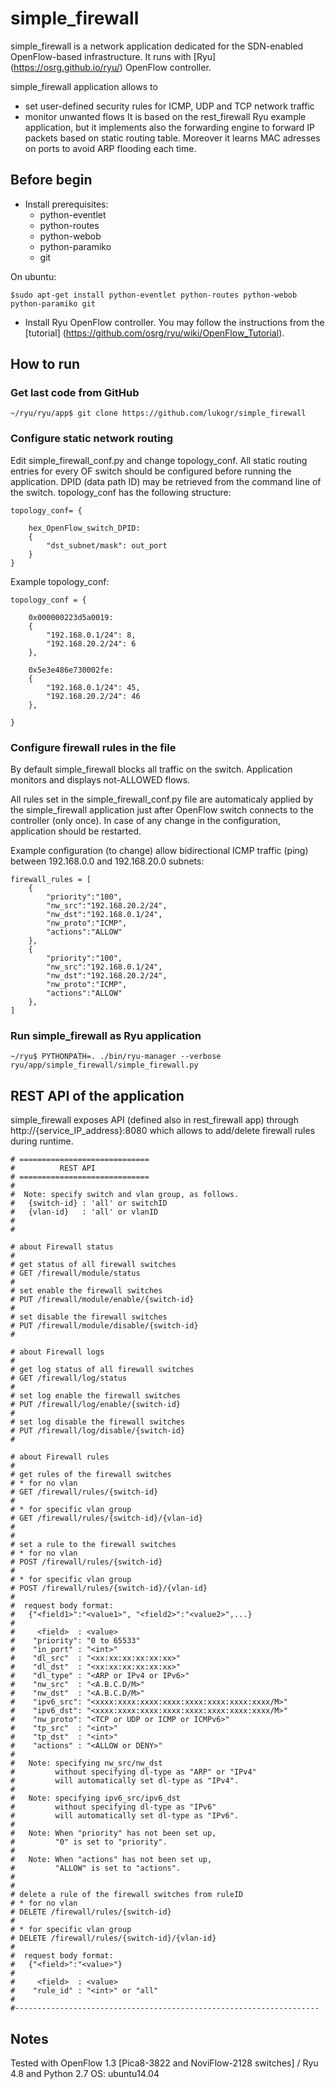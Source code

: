 # simple_firewall
simple_firewall is a network application dedicated for the SDN-enabled OpenFlow-based infrastructure. It runs with [Ryu] (https://osrg.github.io/ryu/) OpenFlow controller.

simple_firewall application allows to 
  - set user-defined security rules for ICMP, UDP and TCP network traffic 
  - monitor unwanted flows
It is based on the rest_firewall Ryu example application, but it implements also the forwarding engine to forward IP packets based on static routing table. Moreover it learns MAC adresses on ports to avoid ARP flooding each time.

## Before begin ##
* Install prerequisites: 
  - python-eventlet
  - python-routes
  - python-webob
  - python-paramiko
  - git
  
On ubuntu:

    $sudo apt-get install python-eventlet python-routes python-webob python-paramiko git

* Install Ryu OpenFlow controller. You may follow the instructions from the [tutorial] (https://github.com/osrg/ryu/wiki/OpenFlow_Tutorial).

## How to run ##
### Get last code from GitHub ###

    ~/ryu/ryu/app$ git clone https://github.com/lukogr/simple_firewall

### Configure static network routing ###
Edit simple_firewall_conf.py and change topology_conf.
All static routing entries for every OF switch should be configured before running the application. DPID (data path ID) may be retrieved from the command line of the switch.
topology_conf has the following structure:
    
    topology_conf= {

        hex_OpenFlow_switch_DPID:
        {
            "dst_subnet/mask": out_port 
        }
    }

Example topology_conf:

    topology_conf = {

        0x000000223d5a0019:
        {
            "192.168.0.1/24": 8,
            "192.168.20.2/24": 6
        },    

        0x5e3e486e730002fe:
        {
            "192.168.0.1/24": 45,
            "192.168.20.2/24": 46
        },

    }

### Configure firewall rules in the file ###
By default simple_firewall blocks all traffic on the switch. Application monitors and displays not-ALLOWED flows.

All rules set in the simple_firewall_conf.py file are automaticaly applied by the simple_firewall application just after OpenFlow switch connects to the controller (only once). In case of any change in the configuration, application should be restarted.

Example configuration (to change) allow bidirectional ICMP traffic (ping) between 192.168.0.0 and 192.168.20.0 subnets:

    firewall_rules = [
        {
            "priority":"100",
            "nw_src":"192.168.20.2/24",
            "nw_dst":"192.168.0.1/24",
            "nw_proto":"ICMP",
            "actions":"ALLOW"
        },
        {
            "priority":"100",
            "nw_src":"192.168.0.1/24",
            "nw_dst":"192.168.20.2/24",
            "nw_proto":"ICMP",
            "actions":"ALLOW"
        },    
    ]

### Run simple_firewall as Ryu application ###

    ~/ryu$ PYTHONPATH=. ./bin/ryu-manager --verbose ryu/app/simple_firewall/simple_firewall.py

## REST API of the application ##
simple_firewall exposes API (defined also in rest_firewall app) through http://{service_IP_address}:8080 which allows to add/delete firewall rules during runtime.

    # =============================
    #          REST API
    # =============================
    #
    #  Note: specify switch and vlan group, as follows.
    #   {switch-id} : 'all' or switchID
    #   {vlan-id}   : 'all' or vlanID
    #
    #

    # about Firewall status
    #
    # get status of all firewall switches
    # GET /firewall/module/status
    #
    # set enable the firewall switches
    # PUT /firewall/module/enable/{switch-id}
    #
    # set disable the firewall switches
    # PUT /firewall/module/disable/{switch-id}
    #

    # about Firewall logs
    #
    # get log status of all firewall switches
    # GET /firewall/log/status
    #
    # set log enable the firewall switches
    # PUT /firewall/log/enable/{switch-id}
    #
    # set log disable the firewall switches
    # PUT /firewall/log/disable/{switch-id}
    #

    # about Firewall rules
    #
    # get rules of the firewall switches
    # * for no vlan
    # GET /firewall/rules/{switch-id}
    #
    # * for specific vlan group
    # GET /firewall/rules/{switch-id}/{vlan-id}
    #
    #
    # set a rule to the firewall switches
    # * for no vlan
    # POST /firewall/rules/{switch-id}
    #
    # * for specific vlan group
    # POST /firewall/rules/{switch-id}/{vlan-id}
    #
    #  request body format:
    #   {"<field1>":"<value1>", "<field2>":"<value2>",...}
    #
    #     <field>  : <value>
    #    "priority": "0 to 65533"
    #    "in_port" : "<int>"
    #    "dl_src"  : "<xx:xx:xx:xx:xx:xx>"
    #    "dl_dst"  : "<xx:xx:xx:xx:xx:xx>"
    #    "dl_type" : "<ARP or IPv4 or IPv6>"
    #    "nw_src"  : "<A.B.C.D/M>"
    #    "nw_dst"  : "<A.B.C.D/M>"
    #    "ipv6_src": "<xxxx:xxxx:xxxx:xxxx:xxxx:xxxx:xxxx:xxxx/M>"
    #    "ipv6_dst": "<xxxx:xxxx:xxxx:xxxx:xxxx:xxxx:xxxx:xxxx/M>"
    #    "nw_proto": "<TCP or UDP or ICMP or ICMPv6>"
    #    "tp_src"  : "<int>"
    #    "tp_dst"  : "<int>"
    #    "actions" : "<ALLOW or DENY>"
    #
    #   Note: specifying nw_src/nw_dst
    #         without specifying dl-type as "ARP" or "IPv4"
    #         will automatically set dl-type as "IPv4".
    #
    #   Note: specifying ipv6_src/ipv6_dst
    #         without specifying dl-type as "IPv6"
    #         will automatically set dl-type as "IPv6".
    #
    #   Note: When "priority" has not been set up,
    #         "0" is set to "priority".
    #
    #   Note: When "actions" has not been set up,
    #         "ALLOW" is set to "actions".
    #
    #
    # delete a rule of the firewall switches from ruleID
    # * for no vlan
    # DELETE /firewall/rules/{switch-id}
    #
    # * for specific vlan group
    # DELETE /firewall/rules/{switch-id}/{vlan-id}
    #
    #  request body format:
    #   {"<field>":"<value>"}
    #
    #     <field>  : <value>
    #    "rule_id" : "<int>" or "all"
    #
    #--------------------------------------------------------------------

   
## Notes ##
Tested with OpenFlow 1.3 [Pica8-3822 and NoviFlow-2128 switches] / Ryu 4.8 and Python 2.7
OS: ubuntu14.04
